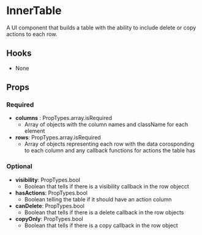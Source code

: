 # InnerTable

A UI component that builds a table with the ability to include delete or copy actions to each row.

## Hooks

- None

## Props

### Required

- **columns** : PropTypes.array.isRequired
  - Array of objects with the column names and className for each element
- **rows**: PropTypes.array.isRequired
  - Array of objects representing each row with the data corosponding to each column and any callback functions for actions the table has

### Optional

- **visibility**: PropTypes.bool
  - Boolean that tells if there is a visibility callback in the row objecct
- **hasActions**: PropTypes.bool
  - Boolean telling the table if it should have an action column
- **canDelete**: PropTypes.bool
  - Boolean that tells if there is a delete callback in the row objects
- **copyOnly**: PropTypes.bool
  - Boolean that tells if there is a copy callback in the row object
